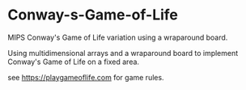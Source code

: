 # Conway-s-Game-of-Life
MIPS Conway's Game of Life variation using a wraparound board.

Using multidimensional arrays and a wraparound board to implement Conway's Game of Life on a fixed area.

see https://playgameoflife.com for game rules.
